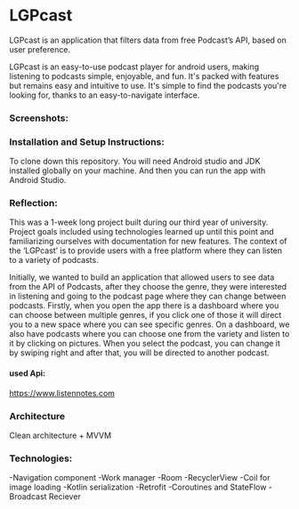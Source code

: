 # LGPcast

LGPcast is an application that filters data from free Podcast’s API, based on user preference.

LGPcast is an easy-to-use podcast player for android users, making listening to podcasts simple, enjoyable, and fun. It's packed with features but remains easy and intuitive to use. It's simple to find the podcasts you're looking for, thanks to an easy-to-navigate interface.


### Screenshots: 

### Installation and Setup Instructions:

To clone down this repository. 
You will need Android studio and JDK installed globally on your machine.
And then you can run the app with Android Studio.

### Reflection:

This was a 1-week long project built during our third year of university. Project goals included using technologies learned up until this point and familiarizing ourselves with documentation for new features. The context of the ‘LGPcast’ is to provide users with a free platform where they can listen to a variety of podcasts.

Initially, we wanted to build an application that allowed users to see data from the API of Podcasts, after they choose the genre, they were interested in listening and going to the podcast page where they can change between podcasts. Firstly, when you open the app there is a dashboard where you can choose between multiple genres, if you click one of those it will direct you to a new space where you can see specific genres. On a dashboard, we also have podcasts where you can choose one from the variety and listen to it by clicking on pictures. When you select the podcast, you can change it by swiping right and after that, you will be directed to another podcast.


#### used Api:
https://www.listennotes.com

### Architecture
Clean architecture + MVVM


### Technologies:
-Navigation component
-Work manager
-Room
-RecyclerView
-Coil for image loading
-Kotlin serialization
-Retrofit
-Coroutines and StateFlow
-Broadcast Reciever
